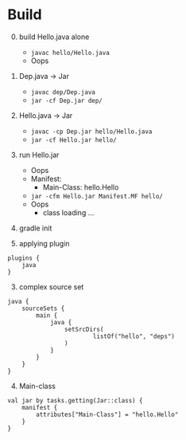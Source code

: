 # Build

0. build Hello.java alone
    - `javac hello/Hello.java`
    - Oops
1. Dep.java -> Jar
    - `javac dep/Dep.java`
    - `jar -cf Dep.jar dep/`
2. Hello.java -> Jar
    - `javac -cp Dep.jar hello/Hello.java `
    - `jar -cf Hello.jar hello/`
3. run Hello.jar
    - Oops
    - Manifest:
        - Main-Class: hello.Hello
    - `jar -cfm Hello.jar Manifest.MF hello/`
    - Oops
        - class loading ...
        

1. gradle init
2. applying plugin
```
plugins {
    java
}
```
3. complex source set
```
java {
    sourceSets {
        main {
            java {
                setSrcDirs(
                        listOf("hello", "deps")
                )
            }
        }
    }
}
``` 

4. Main-class
```
val jar by tasks.getting(Jar::class) {
    manifest {
        attributes["Main-Class"] = "hello.Hello"
    }
}
```